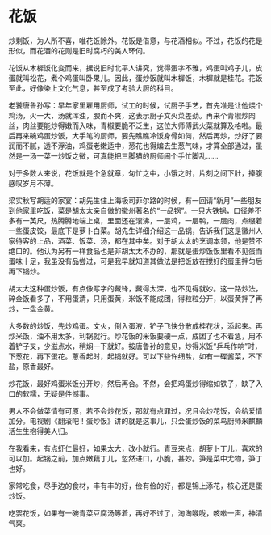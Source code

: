 # 花饭

炒剩饭，为人所不喜，唯花饭除外。花饭是借意，与花酒相似。不过，花饭的花是形似，而花酒的花则是旧时腐朽的美人环伺。 

花饭从木樨饭化变而来，据说旧时北平人讲究，觉得蛋字不雅，鸡蛋叫鸡子儿，皮蛋就叫松花，煮个鸡蛋叫卧果儿。因此，蛋炒饭就叫木樨饭，木樨就是桂花。花饭至此，好像染上文化气息，甚至成了考验大厨的科目。 

老饕唐鲁孙写：早年家里雇用厨师，试工的时候，试厨子手艺，首先准是让他煨个鸡汤，火一大，汤就浑浊，腴而不爽，这表示厨子文火菜差劲。再来个青椒炒肉丝，肉丝要能炒得嫩而入味，青椒要脆不泛生，这位大师傅武火菜就算及格啦。最后再来碗鸡蛋炒饭，大手笔的厨师，要先瞧瞧冷饭身骨如何，然后再炒，炒好了要润而不腻，透不浮油，鸡蛋老嫩适中，葱花也得煸去生葱气味，才算全部通过，虽然是一汤一菜一炒饭之微，可真能把三脚猫的厨师闹个手忙脚乱…… 

对于多数人来说，花饭就是个急就章，匆忙之中，小饿之时，片刻之间下肚，捧腹感叹岁月不薄。 

梁实秋写胡适的家宴：胡先生住上海极司菲尔路的时候，有一回请“新月”一些朋友到他家里吃饭，菜是胡太太亲自做的徽州著名的“一品锅”。一只大铁锅，口径差不多有一英尺，热腾腾地端上桌，里面还在滚沸，一层鸡，一层鸭，一层肉，点缀着一些蛋皮饺，最底下是萝卜白菜。胡先生详细介绍这一品锅，告诉我们这是徽州人家待客的上品，酒菜、饭菜、汤，都在其中矣。对于胡太太的烹调本领，他是赞不绝口的。他认为另有一样食品也是非胡太太不办的，那就是蛋炒饭饭里看不见蛋而蛋味十足，我虽没有品尝过，可是我早就知道其做法是把饭放在搅好的蛋里拌匀后再下锅炒。 

胡太太这种蛋炒饭，有点像写字的藏锋，藏得太深，也不见得就妙。这一路炒法，碎金饭看多了，不用蛋清，只用蛋黄，米饭不能成团，得粒粒分开，以蛋黄拌了再炒，一盘金黄。 

大多数的炒饭，先炒鸡蛋。文火，倒入蛋液，铲子飞快分散成桂花状，添起来。再炒米饭，油不用太多，利锅就行。炒花饭的米饭要硬一点，成团了也不着急，用不着铲子叉，少滋点水，稍焖一下就好。按唐鲁孙的意见，炒得米饭“乒乓作响”时，下葱花，再下蛋花。蔥香起时，起锅就好。可以下些许细盐，如有一碟酱菜，不下盐，原香最好。 

炒花饭，最好鸡蛋米饭分开炒，然后再合。不然，会把鸡蛋炒得缩如铁子，缺了入口的软糯，无疑是件憾事。 

男人不会做菜情有可原，若不会炒花饭，那就有点罪过，况且会炒花饭，会给爱情加分。电视剧《翻滚吧！蛋炒饭》讲的就是这事儿，只会蛋炒饭的菜鸟厨师米麒麟活生生抱得美人归。 

在我看来，有点虾仁最好，如果太大，改小就行。青豆来点，胡萝卜丁儿，喜欢的可以加。起锅之前，加点嫩藕丁儿，忽然进口，小脆，甚妙。笋是菜中尤物，笋丁也好。 

家常吃食，尽手边的食材，丰有丰的好，俭有俭的好，都是锦上添花，核心还是蛋炒饭。 

吃罢花饭，如果有一碗青菜豆腐汤等着，再好不过了，淘淘喉咙，咳嗽一声，神清气爽。